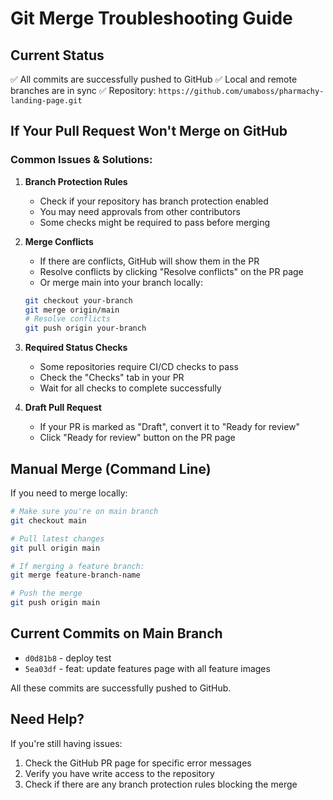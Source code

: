 # Git Merge Troubleshooting Guide

## Current Status
✅ All commits are successfully pushed to GitHub
✅ Local and remote branches are in sync
✅ Repository: `https://github.com/umaboss/pharmachy-landing-page.git`

## If Your Pull Request Won't Merge on GitHub

### Common Issues & Solutions:

1. **Branch Protection Rules**
   - Check if your repository has branch protection enabled
   - You may need approvals from other contributors
   - Some checks might be required to pass before merging

2. **Merge Conflicts**
   - If there are conflicts, GitHub will show them in the PR
   - Resolve conflicts by clicking "Resolve conflicts" on the PR page
   - Or merge main into your branch locally:
   ```bash
   git checkout your-branch
   git merge origin/main
   # Resolve conflicts
   git push origin your-branch
   ```

3. **Required Status Checks**
   - Some repositories require CI/CD checks to pass
   - Check the "Checks" tab in your PR
   - Wait for all checks to complete successfully

4. **Draft Pull Request**
   - If your PR is marked as "Draft", convert it to "Ready for review"
   - Click "Ready for review" button on the PR page

## Manual Merge (Command Line)

If you need to merge locally:

```bash
# Make sure you're on main branch
git checkout main

# Pull latest changes
git pull origin main

# If merging a feature branch:
git merge feature-branch-name

# Push the merge
git push origin main
```

## Current Commits on Main Branch

- `d0d81b8` - deploy test
- `5ea03df` - feat: update features page with all feature images

All these commits are successfully pushed to GitHub.

## Need Help?

If you're still having issues:
1. Check the GitHub PR page for specific error messages
2. Verify you have write access to the repository
3. Check if there are any branch protection rules blocking the merge

